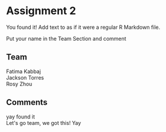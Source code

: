 # Assignment 2

You found it!  Add text to as if it were a regular R Markdown file.

Put your name in the Team Section and comment

## Team
Fatima Kabbaj
<br/>Jackson Torres
<br/>Rosy Zhou
## Comments
yay found it
<br/>Let's go team, we got this!
Yay
